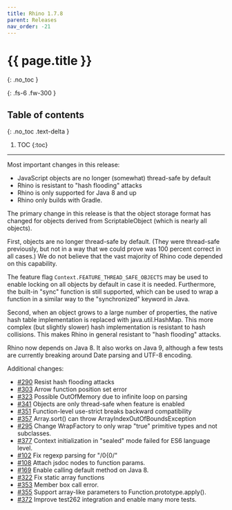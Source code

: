 ```yaml
---
title: Rhino 1.7.8
parent: Releases
nav_order: -21
---
```


# {{ page.title }}
{: .no_toc }

{: .fs-6 .fw-300 }

## Table of contents
{: .no_toc .text-delta }

1. TOC
{:toc}

---
Most important changes in this release:
- JavaScript objects are no longer (somewhat) thread-safe by default
- Rhino is resistant to "hash flooding" attacks
- Rhino is only supported for Java 8 and up
- Rhino only builds with Gradle.

The primary change in this release is that the object storage format has changed for objects derived from ScriptableObject (which is nearly all objects).

First, objects are no longer thread-safe by default. (They were thread-safe previously, but not in a way that we could prove was 100 percent correct in all cases.) We do not believe that the vast majority of Rhino code depended on this capability. 

The feature flag `Context.FEATURE_THREAD_SAFE_OBJECTS` may be used to enable locking on all objects by default in case it is needed. Furthermore, the built-in "sync" function is still supported, which can be used to wrap a function in a similar way to the "synchronized" keyword in Java.

Second, when an object grows to a large number of properties, the native hash table implementation is replaced with java.util.HashMap. This more complex (but slightly slower) hash implementation is resistant to hash collisions. This makes Rhino in general resistant to "hash flooding" attacks.

Rhino now depends on Java 8. It also works on Java 9, although a few tests are currently breaking around Date parsing and UTF-8 encoding.

Additional changes:
- [#290](https://github.com/mozilla/rhino/issues/290) Resist hash flooding attacks
- [#303](https://github.com/mozilla/rhino/issues/303) Arrow function position set error
- [#323](https://github.com/mozilla/rhino/issues/323) Possible OutOfMemory due to infinite loop on parsing
- [#341](https://github.com/mozilla/rhino/issues/341) Objects are only thread-safe when feature is enabled
- [#351](https://github.com/mozilla/rhino/issues/351) Function-level use-strict breaks backward compatibility
- [#357](https://github.com/mozilla/rhino/issues/357) Array.sort() can throw ArrayIndexOutOfBoundsException
- [#295](https://github.com/mozilla/rhino/issues/295) Change WrapFactory to only wrap "true" primitive types and not subclasses.
- [#377](https://github.com/mozilla/rhino/issues/377) Context initialization in  "sealed" mode failed for ES6 language level.
- [#102](https://github.com/mozilla/rhino/pull/102) Fix regexp parsing for "/0{0/"
- [#108](https://github.com/mozilla/rhino/pull/108) Attach jsdoc nodes to function params.
- [#169](https://github.com/mozilla/rhino/pull/169) Enable calling default method on Java 8.
- [#322](https://github.com/mozilla/rhino/pull/322) Fix static array functions
- [#353](https://github.com/mozilla/rhino/pull/353) Member box call error.
- [#355](https://github.com/mozilla/rhino/pull/358) Support array-like parameters to  Function.prototype.apply().
- [#372](https://github.com/mozilla/rhino/pull/372) Improve test262 integration and enable many more tests.